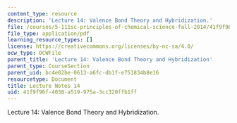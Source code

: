 ```yaml
---
content_type: resource
description: 'Lecture 14: Valence Bond Theory and Hybridization.'
file: /courses/5-111sc-principles-of-chemical-science-fall-2014/41f9f96f4038a519975a3cc320ffb1ff_MIT5_111F14_Lec14.pdf
file_type: application/pdf
learning_resource_types: []
license: https://creativecommons.org/licenses/by-nc-sa/4.0/
ocw_type: OCWFile
parent_title: 'Lecture 14: Valence Bond Theory and Hybridization'
parent_type: CourseSection
parent_uid: bc4e02be-0613-a6fc-db1f-e751834b8e16
resourcetype: Document
title: Lecture Notes 14
uid: 41f9f96f-4038-a519-975a-3cc320ffb1ff
---
```

Lecture 14: Valence Bond Theory and Hybridization.